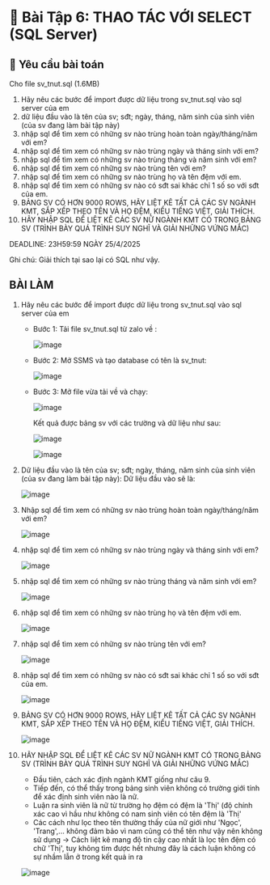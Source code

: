 # 📘 Bài Tập 6: THAO TÁC VỚI SELECT (SQL Server)

## 📌 Yêu cầu bài toán
Cho file sv_tnut.sql (1.6MB)
1. Hãy nêu các bước để import được dữ liệu trong sv_tnut.sql vào sql server của em
2. dữ liệu đầu vào là tên của sv; sđt; ngày, tháng, năm sinh của sinh viên (của sv đang làm bài tập này)
3. nhập sql để tìm xem có những sv nào trùng hoàn toàn ngày/tháng/năm với em?
4. nhập sql để tìm xem có những sv nào trùng ngày và tháng sinh với em?
5. nhập sql để tìm xem có những sv nào trùng tháng và năm sinh với em?
6. nhập sql để tìm xem có những sv nào trùng tên với em?
7. nhập sql để tìm xem có những sv nào trùng họ và tên đệm với em.
8. nhập sql để tìm xem có những sv nào có sđt sai khác chỉ 1 số so với sđt của em.
9. BẢNG SV CÓ HƠN 9000 ROWS, HÃY LIỆT KÊ TẤT CẢ CÁC SV NGÀNH KMT, SẮP XẾP THEO TÊN VÀ HỌ ĐỆM, KIỂU TIẾNG  VIỆT, GIẢI THÍCH.
10. HÃY NHẬP SQL ĐỂ LIỆT KÊ CÁC SV NỮ NGÀNH KMT CÓ TRONG BẢNG SV (TRÌNH BÀY QUÁ TRÌNH SUY NGHĨ VÀ GIẢI NHỮNG VỨNG MẮC)

DEADLINE: 23H59:59 NGÀY 25/4/2025

Ghi chú: Giải thích tại sao lại có SQL như vậy.
## BÀI LÀM
1. Hãy nêu các bước để import được dữ liệu trong sv_tnut.sql vào sql server của em
   - Bước 1: Tải file sv_tnut.sql từ zalo về :

     ![image](https://github.com/user-attachments/assets/749c5bef-15f3-4ad1-9877-7582c14d7523)

   - Bước 2: Mở SSMS và tạo database có tên là sv_tnut:

     ![image](https://github.com/user-attachments/assets/337a3fd1-6406-400f-ad3b-9eaf490c08e7)

   - Bước 3: Mở file vừa tải về và chạy:
     
     ![image](https://github.com/user-attachments/assets/acbbaf5b-17fd-4cfe-b2a0-97ca059da928)

     Kết quả được bảng sv với các trường và dữ liệu như sau:

     ![image](https://github.com/user-attachments/assets/757f21fd-aeb2-4350-adec-b3a7d701ebd1)

     ![image](https://github.com/user-attachments/assets/7b3de9b5-78d5-4b59-bc63-722f96f9676e)

2. Dữ liệu đầu vào là tên của sv; sđt; ngày, tháng, năm sinh của sinh viên (của sv đang làm bài tập này):
     Dữ liệu đầu vào sẽ là:

     ![image](https://github.com/user-attachments/assets/048fff36-abde-40e5-9d87-70d3e94cf881)

3. Nhập sql để tìm xem có những sv nào trùng hoàn toàn ngày/tháng/năm với em?

     ![image](https://github.com/user-attachments/assets/4bd2ffbf-f74b-42c4-9a65-993089f5c890)

4. nhập sql để tìm xem có những sv nào trùng ngày và tháng sinh với em?
   
     ![image](https://github.com/user-attachments/assets/88116d9e-8ca9-4fdf-96e1-285cf68060c9)

5. nhập sql để tìm xem có những sv nào trùng tháng và năm sinh với em?

     ![image](https://github.com/user-attachments/assets/11f82829-a415-4761-8b6b-6466d00e6b8c)

6.  nhập sql để tìm xem có những sv nào trùng họ và tên đệm với em.

    ![image](https://github.com/user-attachments/assets/1e2cc27b-f25d-4e35-b4b9-f4ec361ba73b)

7.  nhập sql để tìm xem có những sv nào trùng tên với em?
    
     ![image](https://github.com/user-attachments/assets/f2702318-5599-4b0d-8693-626a4cbbfa91)

8. nhập sql để tìm xem có những sv nào có sđt sai khác chỉ 1 số so với sđt của em.
   
     ![image](https://github.com/user-attachments/assets/a1275644-8fa4-42b0-a57e-f39e027f5418)

9. BẢNG SV CÓ HƠN 9000 ROWS, HÃY LIỆT KÊ TẤT CẢ CÁC SV NGÀNH KMT, SẮP XẾP THEO TÊN VÀ HỌ ĐỆM, KIỂU TIẾNG  VIỆT, GIẢI THÍCH.
    
    ![image](https://github.com/user-attachments/assets/678f86d1-1a8c-45a8-84f6-389d0861a2b7)
 
10. HÃY NHẬP SQL ĐỂ LIỆT KÊ CÁC SV NỮ NGÀNH KMT CÓ TRONG BẢNG SV (TRÌNH BÀY QUÁ TRÌNH SUY NGHĨ VÀ GIẢI NHỮNG VỨNG MẮC)
    - Đầu tiên, cách xác định ngành KMT giống như câu 9.
    - Tiếp đến, có thể thấy trong bảng sinh viên không có trường giới tính để xác định sinh viên nào là nữ.
    - Luận ra sinh viên là nữ từ trường họ đệm có đệm là 'Thị' (độ chính xác cao vì hầu như không có nam sinh viên có tên đệm là  'Thị'
    - Các cách như lọc theo tên thường thấy của nữ giới như 'Ngọc', 'Trang',... không đảm bảo vì nam cũng có thể tên như vậy nên không sử dụng
    -> Cách liệt kê mang độ tin cậy cao nhất là lọc tên đệm có chữ 'Thị', tuy không tìm được hết nhưng đây là cách luận không có sự nhầm lẫn
      ở trong kết quả in ra

     ![image](https://github.com/user-attachments/assets/b26c5e77-9723-4084-a0b7-862f4c84be88)

      
